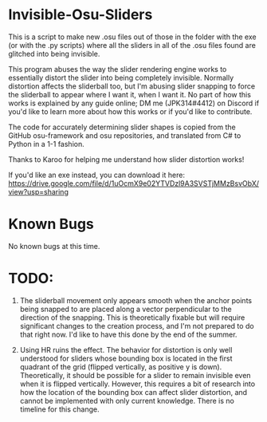 # Invisible-Osu-Sliders
This is a script to make new .osu files out of those in the folder with the exe (or with the .py scripts) where all the sliders in all of the .osu files found are glitched into being invisible.

This program abuses the way the slider rendering engine works to essentially distort the slider into being completely invisible. Normally distortion affects the sliderball too,
but I'm abusing slider snapping to force the sliderball to appear where I want it, when I want it. No part of how this works is explained by any guide online; DM me
(JPK314#4412) on Discord if you'd like to learn more about how this works or if you'd like to contribute.

The code for accurately determining slider shapes is copied from the GitHub osu-framework and osu repositories, and translated from C# to Python in a 1-1 fashion.

Thanks to Karoo for helping me understand how slider distortion works!

If you'd like an exe instead, you can download it here: https://drive.google.com/file/d/1uOcmX9e02YTVDzl9A3SVSTjMMzBsvObX/view?usp=sharing

# Known Bugs
No known bugs at this time.

# TODO:
1. The sliderball movement only appears smooth when the anchor points being snapped to are placed along a vector perpendicular to the direction of the snapping. This is
theoretically fixable but will require significant changes to the creation process, and I'm not prepared to do that right now. I'd like to have this done by the end of the summer.

2. Using HR ruins the effect. The behavior for distortion is only well understood for sliders whose bounding box is located in the first quadrant of the grid (flipped vertically, as positive y is down). Theoretically, it should be possible for a slider to remain invisible even when it is flipped vertically. However, this requires a bit of research into how the location of the bounding box can affect slider distortion, and cannot be implemented with only current knowledge. There is no timeline for this change.
